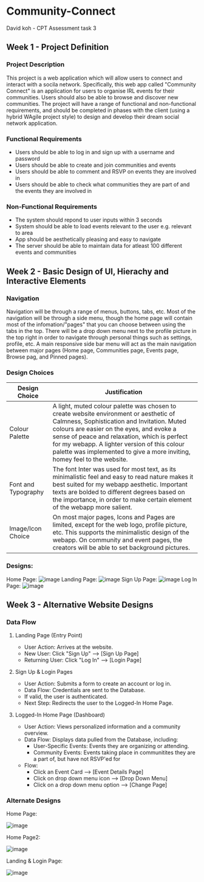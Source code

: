 # Community-Connect
David koh - CPT Assessment task 3

## Week 1 - Project Definition

### Project Description
This project is a web application which will allow users to connect and interact with a socila network. Specifically, this web app called "Community Connect" is an application for users to organise IRL events for their communities. Users should also be able to browse and discover new communities. The project will have a range of functional and non-functional requirements, and should be completed in phases with the client (using a hybrid WAgile project style) to design and develop their dream social network application.

### Functional Requirements
- Users should be able to log in and sign up with a username and password
- Users should be able to create and join communities and events
- Users should be able to comment and RSVP on events they are involved in
- Users should be able to check what communities they are part of and the events they are involved in

### Non-Functional Requirements
- The system should repond to user inputs within 3 seconds
- System should be able to load events relevant to the user e.g. relevant to area
- App should be aesthetically pleasing and easy to navigate
- The server should be able to maintain data for atleast 100 different events and communities


## Week 2 - Basic Design of UI, Hierachy and Interactive Elements

### Navigation
Navigation will be through a range of menus, buttons, tabs, etc. Most of the navigation will be through a side menu, though the home page will contain most of the infomation/"pages" that you can choose between using the tabs in the top. There will be a drop down menu next to the profile picture in the top right in order to navigate through personal things such as settings, profile, etc. A main responsive side bar menu will act as the main navigation between major pages (Home page, Communities page, Events page, Browse pag, and Pinned pages).

### Design Choices
| **Design Choice** | **Justification** |
|---|---|
| Colour Palette | A light, muted colour palette was chosen to create website environment or aesthetic of Calmness, Sophistication and Invitation. Muted colours are easier on the eyes, and evoke a sense of peace and relaxation, which is perfect for my webapp. A lighter version of this colour palette was implemented to give a more inviting, homey feel to the website.|
| Font and Typography | The font Inter was used for most text, as its minimalistic feel and easy to read nature makes it best suited for my webapp aesthetic. Important texts are bolded to different degrees based on the importance, in order to make certain element of the webapp more salient. | 
| Image/Icon Choice | On most major pages, Icons and Pages are limited, except for the web logo, profile picture, etc. This supports the minimalistic design of the webapp. On community and event pages, the creators will be able to set background pictures.| 

### Designs:
Home Page:
![image](Website-Design-1-Home-Page.png)
Landing Page:
![image](Website-Design-1-Landing-Page.png)
Sign Up Page:
![image](Website-Design-1-Sign-Up-Page.png)
Log In Page: 
![image](Website-Design-1-Login-Page.png)

## Week 3 - Alternative Website Designs

### Data Flow
1. Landing Page (Entry Point)
    - User Action: Arrives at the website.
    - New User: Click "Sign Up" --> [Sign Up Page]
    - Returning User: Click "Log In" --> [Login Page]

2. Sign Up & Login Pages
    - User Action: Submits a form to create an account or log in.
    - Data Flow: Credentials are sent to the Database.
    - If valid, the user is authenticated.
    - Next Step: Redirects the user to the Logged-In Home Page.

3. Logged-In Home Page (Dashboard)
    - User Action: Views personalized information and a community overview.
    - Data Flow: Displays data pulled from the Database, including:
        - User-Specific Events: Events they are organizing or attending.
        - Community Events: Events taking place in communitites they are a part of, but have not RSVP'ed for
    - Flow:
        - Click an Event Card --> [Event Details Page]
        - Click on drop down menu icon --> [Drop Down Menu]
        - Click on a drop down menu option --> [Change Page]

### Alternate Designs
Home Page:

![image](Website-Design-2-Home-Page-Annotated.png)

Home Page2:

![image](Website-Design-3-Home-Page-Annotated.png)

Landing & Login Page:

![image](Website-Design-2-Landing-Page-Annotated.png)
